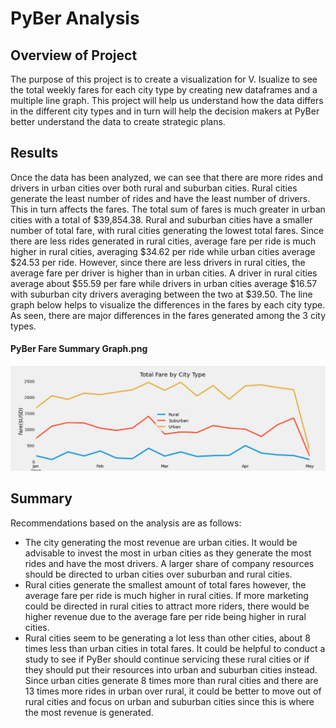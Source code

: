 # PyBer Analysis

## Overview of Project

The purpose of this project is to create a visualization for V. Isualize to see the total weekly fares for each city type by creating new dataframes and a multiple line graph. This project will help us understand how the data differs in the different city types and in turn will help the decision makers at PyBer better understand the data to create strategic plans.

## Results

Once the data has been analyzed, we can see that there are more rides and drivers in urban cities over both rural and suburban cities. Rural cities generate the least number of rides and have the least number of drivers. This in turn affects the fares. The total sum of fares is much greater in urban cities with a total of $39,854.38. Rural and suburban cities have a smaller number of total fare, with rural cities generating the lowest total fares. Since there are less rides generated in rural cities, average fare per ride is much higher in rural cities, averaging $34.62 per ride while urban cities average $24.53 per ride. However, since there are less drivers in rural cities, the average fare per driver is higher than in urban cities. A driver in rural cities average about $55.59 per fare while drivers in urban cities average $16.57 with suburban city drivers averaging between the two at $39.50. The line graph below helps to visualize the differences in the fares by each city type. As seen, there are major differences in the fares generated among the 3 city types.

#### PyBer Fare Summary Graph.png
![PyBer_fare_summary.png](/analysis/PyBer_fare_summary.png)

## Summary

Recommendations based on the analysis are as follows:
- The city generating the most revenue are urban cities. It would be advisable to invest the most in urban cities as they generate the most rides and have the most drivers. A larger share of company resources should be directed to urban cities over suburban and rural cities. 
- Rural cities generate the smallest amount of total fares however, the average fare per ride is much higher in rural cities. If more marketing could be directed in rural cities to attract more riders, there would be higher revenue due to the average fare per ride being higher in rural cities.
- Rural cities seem to be generating a lot less than other cities, about 8 times less than urban cities in total fares. It could be helpful to conduct a study to see if PyBer should continue servicing these rural cities or if they should put their resources into urban and suburban cities instead. Since urban cities generate 8 times more than rural cities and there are 13 times more rides in urban over rural, it could be better to move out of rural cities and focus on urban and suburban cities since this is where the most revenue is generated.

